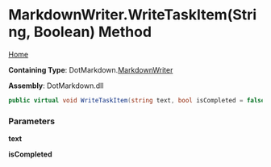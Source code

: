 <a name="_top"></a>

# MarkdownWriter\.WriteTaskItem\(String, Boolean\) Method

[Home](../../../README.md#_top)

**Containing Type**: DotMarkdown\.[MarkdownWriter](../README.md#_top)

**Assembly**: DotMarkdown\.dll

```csharp
public virtual void WriteTaskItem(string text, bool isCompleted = false)
```

### Parameters

**text**

**isCompleted**